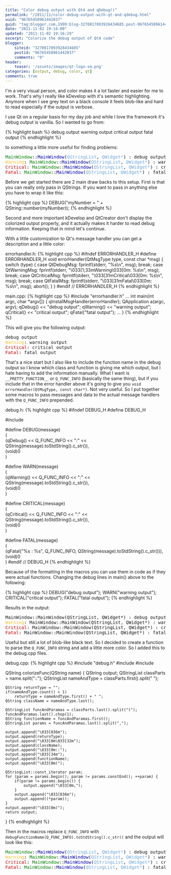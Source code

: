 ```yaml
---
title: "Color debug output with Qt4 and qDebug()"
permalink: "/2011/11/color-debug-output-with-qt-and-qdebug.html"
uuid: "96765458961442037"
guid: "tag:blogger.com,1999:blog-3270817893928434685.post-96765458961442037"
date: "2011-11-02 19:14:00"
updated: "2011-11-02 19:16:29"
excerpt: "Colorize the debug output of Qt4 code"
blogger:
    siteid: "3270817893928434685"
    postid: "96765458961442037"
    comments: "0"
header:
    teaser: '/assets/images/qt-logo-sm.png'
categories: [output, debug, color, qt]
comments: true
---
```


I'm a very visual person, and color makes it a lot faster and easier for me to work. That's why I really like kDevelop with it's semantic highlighting.
Anymore when I see grey text on a black console it feels blob-like and hard to read especially if the output is verbose.

I use Qt on a regular basis for my day job and while I love the framework it's debug output is vanilla.
So I wanted to go from:

{% highlight bash %}
debug output
warning output
critical output
fatal output
{% endhighlight %}

to something a little more useful for finding problems:

<pre>
<span style="color: green;">MainWindow</span>::<span style="color: #0000aa;">MainWindow</span>(<span style="color: #6fa8dc;">QStringList</span>, <span style="color: #6fa8dc;">QWidget*</span>) : debug output
<span style="color: #f1c232;">Warning</span>: <span style="color: green;">MainWindow</span>::<span style="color: #0000aa;">MainWindow</span>(<span style="color: #6fa8dc;">QStringList</span>, <span style="color: #6fa8dc;">QWidget*</span>) : warning output
<span style="color: #cc0000;">Critical</span>: <span style="color: green;">MainWindow</span>::<span style="color: #0000aa;">MainWindow</span>(<span style="color: #6fa8dc;">QStringList</span>, <span style="color: #6fa8dc;">QWidget*</span>) : critical output
<span style="color: #cc0000;">Fatal</span>: <span style="color: green;">MainWindow</span>::<span style="color: #0000aa;">MainWindow</span>(<span style="color: #6fa8dc;">QStringList</span>, <span style="color: #6fa8dc;">QWidget*</span>) : fatal output
</pre>

Before we get started there are 2 main draw backs to this setup.
First is that you can really only pass in QStrings.
If you want to pass in anything else you have to wrap it like this:

{% highlight cpp %}
DEBUG("myNumber = " + QString::number(myNumber));
{% endhighlight %}

Second and more important kDevelop and QtCreator don't display the colorized output properly,
and it actually makes it harder to read debug information. Keeping that in mind let's continue.

With a little customization to Qt's message handler you can get a description and a little color:

errorhandler.h:
{% highlight cpp %}
#ifndef ERRORHANDLER_H
#define ERRORHANDLER_H
void errorHandler(QtMsgType type, const char *msg)
{
    switch (type) {
        case QtDebugMsg:
            fprintf(stderr, "%s\n", msg);
            break;
        case QtWarningMsg:
            fprintf(stderr, "\033[1;33mWarning\033[0m: %s\n", msg);
            break;
        case QtCriticalMsg:
            fprintf(stderr, "\033[31mCritical\033[0m: %s\n", msg);
            break;
        case QtFatalMsg:
            fprintf(stderr, "\033[31mFatal\033[0m: %s\n", msg);
            abort();
    }
}
#endif // ERRORHANDLER_H
{% endhighlight %}

main.cpp:
{% highlight cpp %}
#include "errorhandler.h"
...
int main(int argc, char *argv[])
{
    qInstallMsgHandler(errorHandler);
    QApplication a(argc, argv);
    qDebug() << "debug output";
    qWarning() << "warning output";
    qCritical() << "critical output";
    qFatal("fatal output");
...
}
{% endhighlight %}

This will give you the following output:

<pre>
debug output
<span style="color: #f1c232;">Warning</span>: warning output
<span style="color: #cc0000;">Critical</span>: critical output
<span style="color: #cc0000;">Fatal</span>: fatal output
</pre>

That's a nice start but I also like to include the function name in the debug output so I know which class and function is giving me which output, but I hate having to add the information manually.
What I want is `__PRETTY_FUNCTION__` or `Q_FUNC_INFO` (basically the same thing), but if you include that in the error handler above it's going to give you `void errorHandler(QtMsgType, const char*)`.
Not very useful. So I put together some macros to pass messages and data to the actual message handlers with the `Q_FUNC_INFO` prepended.

debug.h:
{% highlight cpp %}
#ifndef DEBUG_H
#define DEBUG_H

#include <QDebug>

#define DEBUG(message) \
( \
    (qDebug() << Q_FUNC_INFO << ":" << QString(message).toStdString().c_str()), \
    (void)0 \
)

#define WARN(message) \
( \
    (qWarning() << Q_FUNC_INFO << ":" << QString(message).toStdString().c_str()), \
    (void)0 \
)

#define CRITICAL(message) \
( \
    (qCritical() << Q_FUNC_INFO << ":" << QString(message).toStdString().c_str()), \
    (void)0 \
)

#define FATAL(message) \
( \
    (qFatal("%s : %s", Q_FUNC_INFO, QString(message).toStdString().c_str())), \
    (void)0 \
)
#endif // DEBUG_H
{% endhighlight %}

Because of the formatting in the macros you can use them in code as if they were actual functions.
Changing the debug lines in main() above to the following:

{% highlight cpp %}
DEBUG("debug output");
WARN("warning output");
CRITICAL("critical output");
FATAL("fatal output");
{% endhighlight %}

Results in the output:

<pre>
MainWindow::MainWindow(QStringList, QWidget*) : debug output
<span style="color: #f1c232;">Warning</span>: MainWindow::MainWindow(QStringList, QWidget*) : warning output
<span style="color: #cc0000;">Critical</span>: MainWindow::MainWindow(QStringList, QWidget*) : critical output
<span style="color: #cc0000;">Fatal</span>: MainWindow::MainWindow(QStringList, QWidget*) : fatal output
</pre>

Useful but still a lot of blob-like black text.
So I decided to create a function to parse the `Q_FUNC_INFO` string and add a little more color.
So I added this to the debug.cpp files.

debug.cpp:
{% highlight cpp %}
#include "debug.h"
#include <QStringList>
#include <QString>

QString colorizeFunc(QString name)
{
    QString output;
    QStringList classParts = name.split("::");
    QStringList nameAndType = classParts.first().split(" ");

    QString returnType = "";
    if(nameAndType.count() > 1)
        returnType = nameAndType.first() + " ";
    QString className = nameAndType.last();

    QStringList funcAndParamas = classParts.last().split("(");
    funcAndParamas.last().chop(1);
    QString functionName = funcAndParamas.first();
    QStringList params = funcAndParamas.last().split(",");

    output.append("\033[036m");
    output.append(returnType);
    output.append("\033[0m\033[32m");
    output.append(className);
    output.append("\033[0m::");
    output.append("\033[34m");
    output.append(functionName);
    output.append("\033[0m(");

    QStringList::const_iterator param;
    for (param = params.begin(); param != params.constEnd(); ++param) {
        if(param != params.begin()) {
            output.append("\033[0m,");
        }
        output.append("\033[036m");
        output.append((*param));
    }
    output.append("\033[0m)");
    return output;

}
{% endhighlight %}

Then in the macros replace `Q_FUNC_INFO` with `debugFunctionName(Q_FUNC_INFO).toStdString().c_str()` and the output will look like this:

<pre>
<span style="color: green;">MainWindow</span>::<span style="color: #0000aa;">MainWindow</span>(<span style="color: #6fa8dc;">QStringList</span>, <span style="color: #6fa8dc;">QWidget*</span>) : debug output
<span style="color: #f1c232;">Warning</span>: <span style="color: green;">MainWindow</span>::<span style="color: #0000aa;">MainWindow</span>(<span style="color: #6fa8dc;">QStringList</span>, <span style="color: #6fa8dc;">QWidget*</span>) : warning output
<span style="color: #cc0000;">Critical</span>: <span style="color: green;">MainWindow</span>::<span style="color: #0000aa;">MainWindow</span>(<span style="color: #6fa8dc;">QStringList</span>, <span style="color: #6fa8dc;">QWidget*</span>) : critical output
<span style="color: #cc0000;">Fatal</span>: <span style="color: green;">MainWindow</span>::<span style="color: #0000aa;">MainWindow</span>(<span style="color: #6fa8dc;">QStringList</span>, <span style="color: #6fa8dc;">QWidget*</span>) : fatal output
</pre>
